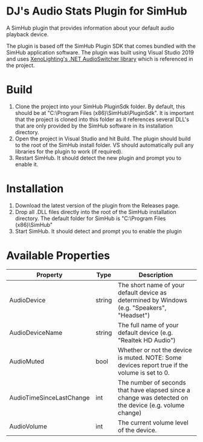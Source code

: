 # DJ's Audio Stats Plugin for SimHub
 A SimHub plugin that provides information about your default audio playback device.

The plugin is based off the SimHub Plugin SDK that comes bundled with the SimHub application software. The plugin was built using Visual Studio 2019 and uses [XenoLighting's .NET AudioSwitcher library](https://github.com/xenolightning/AudioSwitcher) which is referenced in the project.


# Build
1. Clone the project into your SimHub PluginSdk folder. By default, this should be at "C:\Program Files (x86)\SimHub\PluginSdk\". It is important that the project is cloned into this folder as it references several DLL's that are only provided by the SimHub software in its installation directory.
2. Open the project in Visual Studio and hit Build. The plugin should build to the root of the SimHub install folder. VS should automatically pull any libraries for the plugin to work (if required).
3. Restart SimHub. It should detect the new plugin and prompt you to enable it.


# Installation
1. Download the latest version of the plugin from the Releases page.
2. Drop all .DLL files directly into the root of the SimHub installation directory. The default folder for SimHub is "C:\Program Files (x86)\SimHub\"
3. Start SimHub. It should detect and prompt you to enable the plugin 


# Available Properties
Property | Type | Description
------------ | ------------- | -------------
AudioDevice | string | The short name of your default device as determined by Windows (e.g. "Speakers", "Headset")
AudioDeviceName | string | The full name of your default device (e.g. "Realtek HD Audio")
AudioMuted | bool | Whether or not the device is muted. NOTE: Some devices report true if the volume is set to 0.
AudioTimeSinceLastChange | int | The number of seconds that have elapsed since a change was detected on the device (e.g. volume change)
AudioVolume | int | The current volume level of the device.
